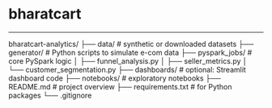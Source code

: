 # bharatcart
---
bharatcart-analytics/
├── data/                # synthetic or downloaded datasets
├── generator/           # Python scripts to simulate e-com data
├── pyspark_jobs/        # core PySpark logic
│   ├── funnel_analysis.py
│   ├── seller_metrics.py
│   └── customer_segmentation.py
├── dashboards/          # optional: Streamlit dashboard code
├── notebooks/           # exploratory notebooks
├── README.md            # project overview
├── requirements.txt     # for Python packages
└── .gitignore
